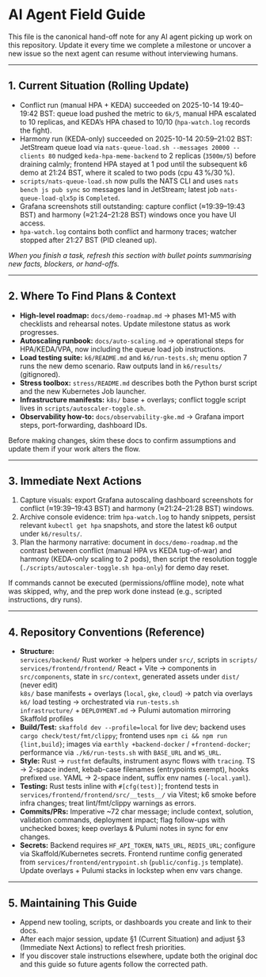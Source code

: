 # AI Agent Field Guide

This file is the canonical hand-off note for any AI agent picking up work on
this repository. Update it every time we complete a milestone or uncover a new
issue so the next agent can resume without interviewing humans.

---

## 1. Current Situation (Rolling Update)
- Conflict run (manual HPA + KEDA) succeeded on 2025-10-14 19:40–19:42 BST: queue load
  pushed the metric to `6k/5`, manual HPA escalated to 10 replicas, and KEDA’s HPA chased
  to 10/10 (`hpa-watch.log` records the fight).
- Harmony run (KEDA-only) succeeded on 2025-10-14 20:59–21:02 BST: JetStream queue load
  via `nats-queue-load.sh --messages 20000 --clients 80` nudged `keda-hpa-meme-backend`
  to 2 replicas (`3500m/5`) before draining calmly; frontend HPA stayed at 1 pod until
  the subsequent k6 demo at 21:24 BST, where it scaled to two pods (cpu 43 %/30 %).
- `scripts/nats-queue-load.sh` now pulls the NATS CLI and uses `nats bench js pub sync`
  so messages land in JetStream; latest job `nats-queue-load-qlx5p` is `Completed`.
- Grafana screenshots still outstanding: capture conflict (≈19:39–19:43 BST) and harmony
  (≈21:24–21:28 BST) windows once you have UI access.
- `hpa-watch.log` contains both conflict and harmony traces; watcher stopped after
  21:27 BST (PID cleaned up).

_When you finish a task, refresh this section with bullet points summarising new
facts, blockers, or hand-offs._

---

## 2. Where To Find Plans & Context
- **High-level roadmap:** `docs/demo-roadmap.md` → phases M1-M5 with checklists and
  rehearsal notes. Update milestone status as work progresses.
- **Autoscaling runbook:** `docs/auto-scaling.md` → operational steps for HPA/KEDA/VPA,
  now including the queue load job instructions.
- **Load testing suite:** `k6/README.md` and `k6/run-tests.sh`; menu option 7 runs the
  new demo scenario. Raw outputs land in `k6/results/` (gitignored).
- **Stress toolbox:** `stress/README.md` describes both the Python burst script and the
  new Kubernetes Job launcher.
- **Infrastructure manifests:** `k8s/` base + overlays; conflict toggle script lives in
  `scripts/autoscaler-toggle.sh`.
- **Observability how-to:** `docs/observability-gke.md` → Grafana import steps,
  port-forwarding, dashboard IDs.

Before making changes, skim these docs to confirm assumptions and update them if
your work alters the flow.

---

## 3. Immediate Next Actions
1. Capture visuals: export Grafana autoscaling dashboard screenshots for conflict
   (≈19:39–19:43 BST) and harmony (≈21:24–21:28 BST) windows.
2. Archive console evidence: trim `hpa-watch.log` to handy snippets, persist relevant
   `kubectl get hpa` snapshots, and store the latest k6 output under `k6/results/`.
3. Plan the harmony narrative: document in `docs/demo-roadmap.md` the contrast between
   conflict (manual HPA vs KEDA tug-of-war) and harmony (KEDA-only scaling to 2 pods),
   then script the resolution toggle (`./scripts/autoscaler-toggle.sh hpa-only`) for
   demo day reset.

If commands cannot be executed (permissions/offline mode), note what was skipped,
why, and the prep work done instead (e.g., scripted instructions, dry runs).

---

## 4. Repository Conventions (Reference)
- **Structure:**  
  `services/backend/` Rust worker → helpers under `src/`, scripts in `scripts/`  
  `services/frontend/frontend/` React + Vite → components in `src/components`, state in
  `src/context`, generated assets under `dist/` (never edit)  
  `k8s/` base manifests + overlays (`local`, `gke`, `cloud`) → patch via overlays  
  `k6/` load testing → orchestrated via `run-tests.sh`  
  `infrastructure/` + `DEPLOYMENT.md` → Pulumi automation mirroring Skaffold profiles
- **Build/Test:** `skaffold dev --profile=local` for live dev; backend uses
  `cargo check/test/fmt/clippy`; frontend uses `npm ci && npm run {lint,build}`; images
  via `earthly +backend-docker` / `+frontend-docker`; performance via `./k6/run-tests.sh`
  with `BASE_URL` and `WS_URL`.
- **Style:** Rust → `rustfmt` defaults, instrument async flows with `tracing`. TS →
  2-space indent, kebab-case filenames (entrypoints exempt), hooks prefixed `use`. YAML →
  2-space indent, suffix env names (`-local.yaml`).
- **Testing:** Rust tests inline with `#[cfg(test)]`; frontend tests in
  `services/frontend/frontend/src/__tests__/` via Vitest; k6 smoke before infra changes;
  treat lint/fmt/clippy warnings as errors.
- **Commits/PRs:** Imperative ~72 char message; include context, solution, validation
  commands, deployment impact; flag follow-ups with unchecked boxes; keep overlays &
  Pulumi notes in sync for env changes.
- **Secrets:** Backend requires `HF_API_TOKEN`, `NATS_URL`, `REDIS_URL`; configure via
  Skaffold/Kubernetes secrets. Frontend runtime config generated from
  `services/frontend/entrypoint.sh` (`public/config.js` template). Update overlays +
  Pulumi stacks in lockstep when env vars change.

---

## 5. Maintaining This Guide
- Append new tooling, scripts, or dashboards you create and link to their docs.
- After each major session, update §1 (Current Situation) and adjust §3 (Immediate
  Next Actions) to reflect fresh priorities.
- If you discover stale instructions elsewhere, update both the original doc and this
  guide so future agents follow the corrected path.
